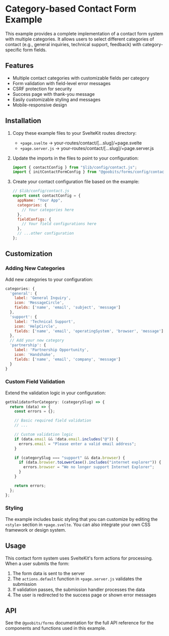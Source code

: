 # Category-based Contact Form Example

This example provides a complete implementation of a contact form system with multiple categories. It allows users to select different categories of contact (e.g., general inquiries, technical support, feedback) with category-specific form fields.

## Features

- Multiple contact categories with customizable fields per category
- Form validation with field-level error messages
- CSRF protection for security
- Success page with thank-you message
- Easily customizable styling and messages
- Mobile-responsive design

## Installation

1. Copy these example files to your SvelteKit routes directory:
   - `+page.svelte` → your-routes/contact/[...slug]/+page.svelte
   - `+page.server.js` → your-routes/contact/[...slug]/+page.server.js

2. Update the imports in the files to point to your configuration:

   ```javascript
   import { contactConfig } from "$lib/config/contact.js";
   import { initContactFormConfig } from "@goobits/forms/config/contactSchemas.js";
   ```

3. Create your contact configuration file based on the example:
   ```javascript
   // $lib/config/contact.js
   export const contactConfig = {
     appName: "Your App",
     categories: {
       // Your categories here
     },
     fieldConfigs: {
       // Your field configurations here
     },
     // ...other configuration
   };
   ```

## Customization

### Adding New Categories

Add new categories to your configuration:

```javascript
categories: {
  'general': {
    label: 'General Inquiry',
    icon: 'MessageCircle',
    fields: ['name', 'email', 'subject', 'message']
  },
  'support': {
    label: 'Technical Support',
    icon: 'HelpCircle',
    fields: ['name', 'email', 'operatingSystem', 'browser', 'message']
  },
  // Add your new category
  'partnership': {
    label: 'Partnership Opportunity',
    icon: 'Handshake',
    fields: ['name', 'email', 'company', 'message']
  }
}
```

### Custom Field Validation

Extend the validation logic in your configuration:

```javascript
getValidatorForCategory: (categorySlug) => {
  return (data) => {
    const errors = {};

    // Basic required field validation
    // ...

    // Custom validation logic
    if (data.email && !data.email.includes("@")) {
      errors.email = "Please enter a valid email address";
    }

    if (categorySlug === "support" && data.browser) {
      if (data.browser.toLowerCase().includes("internet explorer")) {
        errors.browser = "We no longer support Internet Explorer";
      }
    }

    return errors;
  };
};
```

### Styling

The example includes basic styling that you can customize by editing the `<style>` section in `+page.svelte`. You can also integrate your own CSS framework or design system.

## Usage

This contact form system uses SvelteKit's form actions for processing. When a user submits the form:

1. The form data is sent to the server
2. The `actions.default` function in `+page.server.js` validates the submission
3. If validation passes, the submission handler processes the data
4. The user is redirected to the success page or shown error messages

## API

See the `@goobits/forms` documentation for the full API reference for the components and functions used in this example.
